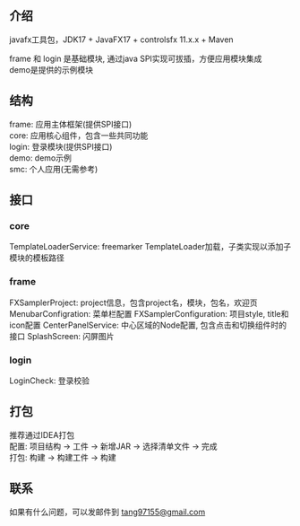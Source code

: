 ## 介绍

javafx工具包，JDK17 + JavaFX17 + controlsfx 11.x.x + Maven

frame 和 login 是基础模块, 通过java SPI实现可拔插，方便应用模块集成  
demo是提供的示例模块

## 结构

frame: 应用主体框架(提供SPI接口)  
core: 应用核心组件，包含一些共同功能    
login: 登录模块(提供SPI接口)  
demo: demo示例  
smc: 个人应用(无需参考)

## 接口
### core
TemplateLoaderService: freemarker TemplateLoader加载，子类实现以添加子模块的模板路径
### frame
FXSamplerProject: project信息，包含project名，模块，包名，欢迎页
MenubarConfigration: 菜单栏配置
FXSamplerConfiguration: 项目style, title和icon配置
CenterPanelService: 中心区域的Node配置, 包含点击和切换组件时的接口
SplashScreen: 闪屏图片
### login
LoginCheck: 登录校验

## 打包
推荐通过IDEA打包  
配置: 项目结构 -> 工件 -> 新增JAR -> 选择清单文件 -> 完成  
打包: 构建 -> 构建工件 -> 构建
## 联系
如果有什么问题，可以发邮件到 tang97155@gmail.com
